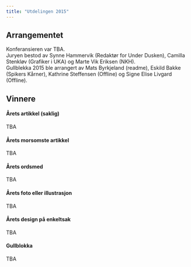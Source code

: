 ```yaml
---
title: "Utdelingen 2015"
---
```


## Arrangementet

Konferansieren var TBA.  
Juryen bestod av Synne Hammervik (Redaktør for Under Dusken), Camilla Stenkløv (Grafiker i UKA) og Marte Vik Eriksen (NKH).  
Gullblekka 2015 ble arrangert av Mats Byrkjeland (readme), Eskild Bakke (Spikers Kårner), Kathrine Steffensen (Offline) og Signe Elise Livgard (Offline).  

## Vinnere

#### Årets artikkel (saklig)
TBA

#### Årets morsomste artikkel
TBA

#### Årets ordsmed
TBA

#### Årets foto eller illustrasjon
TBA

#### Årets design på enkeltsak
TBA

#### Gullblokka
TBA